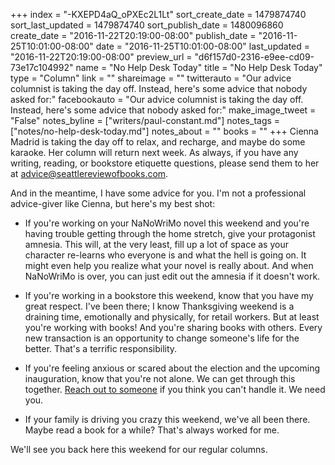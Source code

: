 +++
index = "-KXEPD4aQ_oPXEc2L1Lt"
sort_create_date = 1479874740
sort_last_updated = 1479874740
sort_publish_date = 1480096860
create_date = "2016-11-22T20:19:00-08:00"
publish_date = "2016-11-25T10:01:00-08:00"
date = "2016-11-25T10:01:00-08:00"
last_updated = "2016-11-22T20:19:00-08:00"
preview_url = "d6f157d0-2316-e9ee-cd09-73e17c104992"
name = "No Help Desk Today"
title = "No Help Desk Today"
type = "Column"
link = ""
shareimage = ""
twitterauto = "Our advice columnist is taking the day off. Instead, here's some advice that nobody asked for:"
facebookauto = "Our advice columnist is taking the day off. Instead, here's some advice that nobody asked for:"
make_image_tweet = "False"
notes_byline = ["writers/paul-constant.md"]
notes_tags = ["notes/no-help-desk-today.md"]
notes_about = ""
books = ""
+++
Cienna Madrid is taking the day off to relax, and recharge, and maybe do some karaoke. Her column will return next week. As always, if you have any writing, reading, or bookstore etiquette questions, please send them to her at advice@seattlereviewofbooks.com.

And in the meantime, I have some advice for you. I'm not a professional advice-giver like Cienna, but here's my best shot:

* If you're working on your NaNoWriMo novel this weekend and you're having trouble getting through the home stretch, give your protagonist amnesia. This will, at the very least, fill up a lot of space as your character re-learns who everyone is and what the hell is going on. It might even help you realize what your novel is really about. And when NaNoWriMo is over, you can just edit out the amnesia if it doesn't work.

* If you're working in a bookstore this weekend, know that you have my great respect. I've been there; I know Thanksgiving weekend is a draining time, emotionally and physically, for retail workers. But at least you're working with books! And you're sharing books with others. Every new transaction is an opportunity to change someone's life for the better. That's a terrific responsibility.

* If you're feeling anxious or scared about the election and the upcoming inauguration, know that you're not alone. We can get through this together. [Reach out to someone](http://suicidepreventionlifeline.org/) if you think you can't handle it. We need you.

* If your family is driving you crazy this weekend, we've all been there. Maybe read a book for a while? That's always worked for me.

We'll see you back here this weekend for our regular columns.

